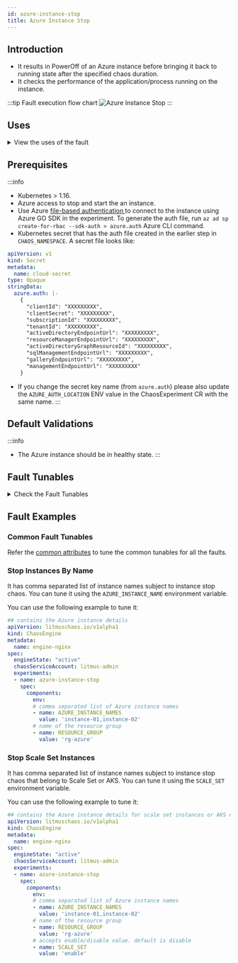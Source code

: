```yaml
---
id: azure-instance-stop
title: Azure Instance Stop
---
```


## Introduction
- It results in PowerOff of an Azure instance before bringing it back to running state after the specified chaos duration.
- It checks the performance of the application/process running on the instance.

:::tip Fault execution flow chart
![Azure Instance Stop](./static/images/azure-instance-stop.png)
:::

## Uses

<details>
<summary>View the uses of the fault</summary>
<div>
Coming soon.
</div>
</details>

## Prerequisites

:::info
- Kubernetes > 1.16.
- Azure access to stop and start the an instance. 
- Use Azure [ file-based authentication ](https://docs.microsoft.com/en-us/azure/developer/go/azure-sdk-authorization#use-file-based-authentication) to connect to the instance using Azure GO SDK in the experiment. To generate the auth file, run `az ad sp create-for-rbac --sdk-auth > azure.auth` Azure CLI command.
- Kubernetes secret that has the auth file created in the earlier step in `CHAOS_NAMESPACE`. A secret file looks like:

```yaml
apiVersion: v1
kind: Secret
metadata:
  name: cloud-secret
type: Opaque
stringData:
  azure.auth: |-
    {
      "clientId": "XXXXXXXXX",
      "clientSecret": "XXXXXXXXX",
      "subscriptionId": "XXXXXXXXX",
      "tenantId": "XXXXXXXXX",
      "activeDirectoryEndpointUrl": "XXXXXXXXX",
      "resourceManagerEndpointUrl": "XXXXXXXXX",
      "activeDirectoryGraphResourceId": "XXXXXXXXX",
      "sqlManagementEndpointUrl": "XXXXXXXXX",
      "galleryEndpointUrl": "XXXXXXXXX",
      "managementEndpointUrl": "XXXXXXXXX"
    }
```
- If you change the secret key name (from `azure.auth`) please also update the `AZURE_AUTH_LOCATION` ENV value in the ChaosExperiment CR with the same name.
:::

## Default Validations

:::info
- The Azure instance should be in healthy state.
:::

## Fault Tunables
<details>
    <summary>Check the Fault Tunables</summary>
    <h2>Mandatory Fields</h2>
    <table>
      <tr>
        <th> Variables </th>
        <th> Description </th>
        <th> Notes </th>
      </tr>
      <tr>
        <td> AZURE_INSTANCE_NAME </td>
        <td> Instance name of the target Azure instance</td>
        <td> For AKS nodes, the instance name is from the scale set section in Azure and not the node name from AKS node pool </td>
      </tr>
      <tr>
        <td> RESOURCE_GROUP </td>
        <td> The name of the resource group for the target instance</td>
        <td> For Example: <code>TeamDevops</code> </td>
      </tr>
    </table>
    <h2>Optional Fields</h2>
    <table>
      <tr>
        <th> Variables </th>
        <th> Description </th>
        <th> Notes </th>
      </tr>
      <tr>
        <td> SCALE_SET </td>
        <td> Whether instance is part of Scale set</td>
        <td> Accepts "enable"/"disable". Default is "disable"</td>
      </tr>
      <tr>
        <td> TOTAL_CHAOS_DURATION </td>
        <td> The total duration for chaos injection (in seconds) </td>
        <td> Defaults to 30s </td>
      </tr>
      <tr>
        <td> CHAOS_INTERVAL </td>
        <td> The interval (in seconds) between successive instance power off.</td>
        <td> Defaults to 30s </td>
      </tr>
      <tr>
        <td> SEQUENCE </td>
        <td> It defines sequence of chaos execution for multiple instance</td>
        <td> Default value: parallel. Supported: serial, parallel </td>
      </tr>
      <tr>
        <td> RAMP_TIME </td>
        <td> Period to wait before and after injection of chaos (in seconds) </td>
        <td> For Example: <code>30</code> </td>
      </tr>
    </table>
</details>

## Fault Examples

### Common Fault Tunables

Refer the [common attributes](../common-tunables-for-all-faults) to tune the common tunables for all the faults.

### Stop Instances By Name

It has comma separated list of instance names subject to instance stop chaos. You can tune it using the `AZURE_INSTANCE_NAME` environment variable.

You can use the following example to tune it:

[embedmd]:# (./static/manifests/azure-instance-stop/azure-instance.yaml yaml)
```yaml
## contains the Azure instance details
apiVersion: litmuschaos.io/v1alpha1
kind: ChaosEngine
metadata:
  name: engine-nginx
spec:
  engineState: "active"
  chaosServiceAccount: litmus-admin
  experiments:
  - name: azure-instance-stop
    spec:
      components:
        env:
        # comma separated list of Azure instance names
        - name: AZURE_INSTANCE_NAMES
          value: 'instance-01,instance-02'
        # name of the resource group
        - name: RESOURCE_GROUP
          value: 'rg-azure'
```

### Stop Scale Set Instances

It has comma separated list of instance names subject to instance stop chaos that belong to Scale Set or AKS. You can tune it using the `SCALE_SET` environment variable.

You can use the following example to tune it:

[embedmd]:# (./static/manifests/azure-instance-stop/azure-scale-set-instance.yaml yaml)
```yaml
## contains the Azure instance details for scale set instances or AKS nodes
apiVersion: litmuschaos.io/v1alpha1
kind: ChaosEngine
metadata:
  name: engine-nginx
spec:
  engineState: "active"
  chaosServiceAccount: litmus-admin
  experiments:
  - name: azure-instance-stop
    spec:
      components:
        env:
        # comma separated list of Azure instance names
        - name: AZURE_INSTANCE_NAMES
          value: 'instance-01,instance-02'
        # name of the resource group
        - name: RESOURCE_GROUP
          value: 'rg-azure'
        # accepts enable/disable value. default is disable
        - name: SCALE_SET
          value: 'enable'
```
